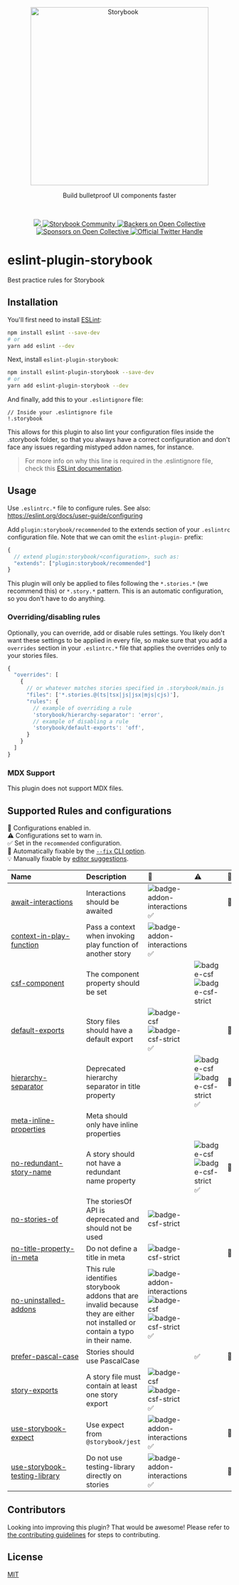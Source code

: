 <p align="center">
  <a href="https://storybook.js.org/">
    <img src="https://user-images.githubusercontent.com/321738/63501763-88dbf600-c4cc-11e9-96cd-94adadc2fd72.png" alt="Storybook" width="400" />
  </a>
</p>

<p align="center">Build bulletproof UI components faster</p>

<br/>

<p align="center">
  <a href="https://discord.gg/storybook">
    <img src="https://img.shields.io/badge/discord-join-7289DA.svg?logo=discord&longCache=true&style=flat" />
  </a>
  <a href="https://storybook.js.org/community/">
    <img src="https://img.shields.io/badge/community-join-4BC424.svg" alt="Storybook Community" />
  </a>
  <a href="#backers">
    <img src="https://opencollective.com/storybook/backers/badge.svg" alt="Backers on Open Collective" />
  </a>
  <a href="#sponsors">
    <img src="https://opencollective.com/storybook/sponsors/badge.svg" alt="Sponsors on Open Collective" />
  </a>
  <a href="https://twitter.com/intent/follow?screen_name=storybookjs">
    <img src="https://badgen.net/twitter/follow/storybookjs?icon=twitter&label=%40storybookjs" alt="Official Twitter Handle" />
  </a>
</p>

# eslint-plugin-storybook

Best practice rules for Storybook

## Installation

You'll first need to install [ESLint](https://eslint.org/):

```sh
npm install eslint --save-dev
# or
yarn add eslint --dev
```

Next, install `eslint-plugin-storybook`:

```sh
npm install eslint-plugin-storybook --save-dev
# or
yarn add eslint-plugin-storybook --dev
```

And finally, add this to your `.eslintignore` file:

```
// Inside your .eslintignore file
!.storybook
```

This allows for this plugin to also lint your configuration files inside the .storybook folder, so that you always have a correct configuration and don't face any issues regarding mistyped addon names, for instance.

> For more info on why this line is required in the .eslintignore file, check this [ESLint documentation](https://eslint.org/docs/latest/user-guide/configuring/ignoring-code#:~:text=In%20addition%20to,contents%2C%20are%20ignored).

## Usage

Use `.eslintrc.*` file to configure rules. See also: <https://eslint.org/docs/user-guide/configuring>

Add `plugin:storybook/recommended` to the extends section of your `.eslintrc` configuration file. Note that we can omit the `eslint-plugin-` prefix:

```js
{
  // extend plugin:storybook/<configuration>, such as:
  "extends": ["plugin:storybook/recommended"]
}
```

This plugin will only be applied to files following the `*.stories.*` (we recommend this) or `*.story.*` pattern. This is an automatic configuration, so you don't have to do anything.

### Overriding/disabling rules

Optionally, you can override, add or disable rules settings. You likely don't want these settings to be applied in every file, so make sure that you add a `overrides` section in your `.eslintrc.*` file that applies the overrides only to your stories files.

```js
{
  "overrides": [
    {
      // or whatever matches stories specified in .storybook/main.js
      "files": ['*.stories.@(ts|tsx|js|jsx|mjs|cjs)'],
      "rules": {
        // example of overriding a rule
        'storybook/hierarchy-separator': 'error',
        // example of disabling a rule
        'storybook/default-exports': 'off',
      }
    }
  ]
}
```

### MDX Support

This plugin does not support MDX files.

## Supported Rules and configurations

<!-- begin auto-generated rules list -->

💼 Configurations enabled in.\
⚠️ Configurations set to warn in.\
✅ Set in the `recommended` configuration.\
🔧 Automatically fixable by the [`--fix` CLI option](https://eslint.org/docs/user-guide/command-line-interface#--fix).\
💡 Manually fixable by [editor suggestions](https://eslint.org/docs/developer-guide/working-with-rules#providing-suggestions).

| Name                                                                         | Description                                                                                                                   | 💼                                                                    | ⚠️                                      | 🔧  | 💡  |
| :--------------------------------------------------------------------------- | :---------------------------------------------------------------------------------------------------------------------------- | :-------------------------------------------------------------------- | :-------------------------------------- | :-- | :-- |
| [await-interactions](docs/rules/await-interactions.md)                       | Interactions should be awaited                                                                                                | ![badge-addon-interactions][] ✅                                      |                                         | 🔧  | 💡  |
| [context-in-play-function](docs/rules/context-in-play-function.md)           | Pass a context when invoking play function of another story                                                                   | ![badge-addon-interactions][] ✅                                      |                                         |     |     |
| [csf-component](docs/rules/csf-component.md)                                 | The component property should be set                                                                                          |                                                                       | ![badge-csf][] ![badge-csf-strict][]    |     |     |
| [default-exports](docs/rules/default-exports.md)                             | Story files should have a default export                                                                                      | ![badge-csf][] ![badge-csf-strict][] ✅                               |                                         | 🔧  | 💡  |
| [hierarchy-separator](docs/rules/hierarchy-separator.md)                     | Deprecated hierarchy separator in title property                                                                              |                                                                       | ![badge-csf][] ![badge-csf-strict][] ✅ | 🔧  | 💡  |
| [meta-inline-properties](docs/rules/meta-inline-properties.md)               | Meta should only have inline properties                                                                                       |                                                                       |                                         |     |     |
| [no-redundant-story-name](docs/rules/no-redundant-story-name.md)             | A story should not have a redundant name property                                                                             |                                                                       | ![badge-csf][] ![badge-csf-strict][] ✅ | 🔧  | 💡  |
| [no-stories-of](docs/rules/no-stories-of.md)                                 | The storiesOf API is deprecated and should not be used                                                                        | ![badge-csf-strict][]                                                 |                                         |     |     |
| [no-title-property-in-meta](docs/rules/no-title-property-in-meta.md)         | Do not define a title in meta                                                                                                 | ![badge-csf-strict][]                                                 |                                         | 🔧  | 💡  |
| [no-uninstalled-addons](docs/rules/no-uninstalled-addons.md)                 | This rule identifies storybook addons that are invalid because they are either not installed or contain a typo in their name. | ![badge-addon-interactions][] ![badge-csf][] ![badge-csf-strict][] ✅ |                                         |     |     |
| [prefer-pascal-case](docs/rules/prefer-pascal-case.md)                       | Stories should use PascalCase                                                                                                 |                                                                       | ✅                                      | 🔧  | 💡  |
| [story-exports](docs/rules/story-exports.md)                                 | A story file must contain at least one story export                                                                           | ![badge-csf][] ![badge-csf-strict][] ✅                               |                                         |     |     |
| [use-storybook-expect](docs/rules/use-storybook-expect.md)                   | Use expect from `@storybook/jest`                                                                                             | ![badge-addon-interactions][] ✅                                      |                                         | 🔧  | 💡  |
| [use-storybook-testing-library](docs/rules/use-storybook-testing-library.md) | Do not use testing-library directly on stories                                                                                | ![badge-addon-interactions][] ✅                                      |                                         | 🔧  | 💡  |

<!-- end auto-generated rules list -->

[badge-csf]: https://img.shields.io/badge/-csf-pink.svg
[badge-csf-strict]: https://img.shields.io/badge/-csf--strict-red.svg
[badge-addon-interactions]: https://img.shields.io/badge/-addon--interactions-blue.svg

## Contributors

Looking into improving this plugin? That would be awesome!
Please refer to [the contributing guidelines](./CONTRIBUTING.md) for steps to contributing.

## License

[MIT](./LICENSE)
